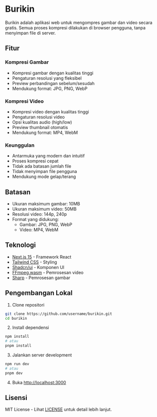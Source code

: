 # Burikin

Burikin adalah aplikasi web untuk mengompres gambar dan video secara gratis. Semua proses kompresi dilakukan di browser pengguna, tanpa menyimpan file di server.

## Fitur

### Kompresi Gambar
- Kompresi gambar dengan kualitas tinggi
- Pengaturan resolusi yang fleksibel
- Preview perbandingan sebelum/sesudah
- Mendukung format: JPG, PNG, WebP

### Kompresi Video
- Kompresi video dengan kualitas tinggi
- Pengaturan resolusi video
- Opsi kualitas audio (high/low)
- Preview thumbnail otomatis
- Mendukung format: MP4, WebM

### Keunggulan
- Antarmuka yang modern dan intuitif
- Proses kompresi cepat
- Tidak ada batasan jumlah file
- Tidak menyimpan file pengguna
- Mendukung mode gelap/terang

## Batasan
- Ukuran maksimum gambar: 10MB
- Ukuran maksimum video: 50MB
- Resolusi video: 144p, 240p
- Format yang didukung:
  - Gambar: JPG, PNG, WebP
  - Video: MP4, WebM

## Teknologi

- [Next.js 15](https://nextjs.org) - Framework React
- [Tailwind CSS](https://tailwindcss.com) - Styling
- [Shadcn/ui](https://ui.shadcn.com) - Komponen UI
- [FFmpeg.wasm](https://ffmpegwasm.github.io) - Pemrosesan video
- [Sharp](https://sharp.pixelplumbing.com) - Pemrosesan gambar

## Pengembangan Lokal

1. Clone repositori
```bash
git clone https://github.com/username/burikin.git
cd burikin
```

2. Install dependensi
```bash
npm install
# atau
pnpm install
```

3. Jalankan server development
```bash
npm run dev
# atau
pnpm dev
```

4. Buka [http://localhost:3000](http://localhost:3000)

## Lisensi

MIT License - Lihat [LICENSE](LICENSE) untuk detail lebih lanjut.